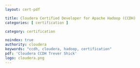 ```yaml
---
layout: cert-pdf

title: Cloudera Certified Developer for Apache Hadoop (CCDH)
categories: [ certification ]

category: certification

noindex: true
authority: cloudera
keywords: "ccdh, cloudera, hadoop, certification"
pdf: 'Cloudera CCDH Trever Shick'
logo: cloudera.png
---
```

